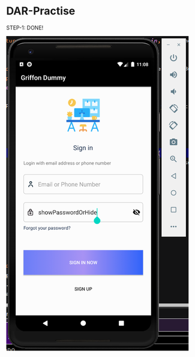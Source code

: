 # DAR-Practise
STEP-1: DONE!

![alt text](https://github.com/Bagdaulet881/DAR-Practise/blob/master/loginpage1.png)
